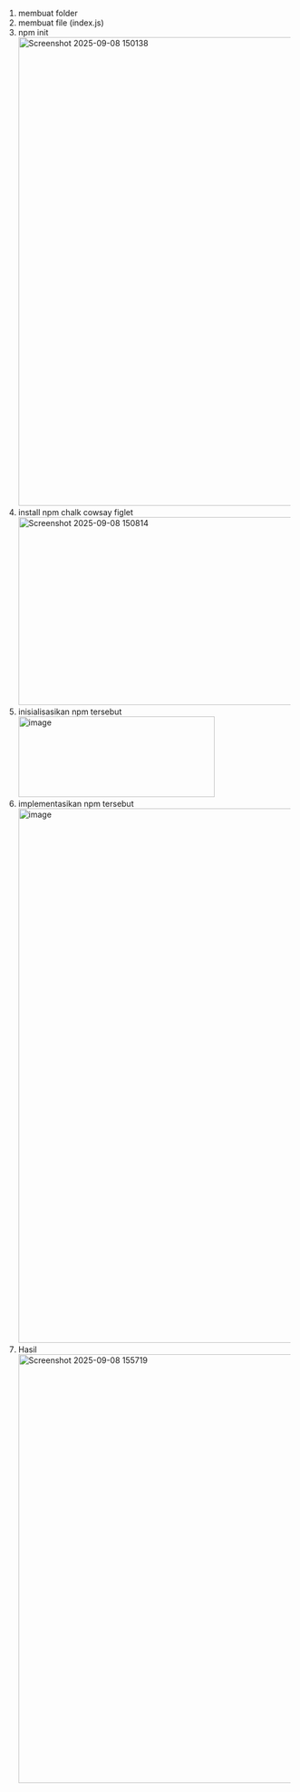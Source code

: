 1. membuat folder
2. membuat file (index.js)
4. npm init
   <img width="766" height="825" alt="Screenshot 2025-09-08 150138" src="https://github.com/user-attachments/assets/bd6e344a-3060-4981-bc4f-5725f0576dac" />
5. install npm chalk cowsay figlet
   <img width="636" height="331" alt="Screenshot 2025-09-08 150814" src="https://github.com/user-attachments/assets/4c296882-2405-4415-99a8-e3c1110cbf16" />
6. inisialisasikan npm tersebut
   <img width="346" height="142" alt="image" src="https://github.com/user-attachments/assets/6711b8d7-7f27-48cf-830d-760957e5cb87" />
7. implementasikan npm tersebut
   <img width="696" height="941" alt="image" src="https://github.com/user-attachments/assets/10234171-675d-4985-9565-64b2c8ce4e33" />
8. Hasil
   <img width="922" height="755" alt="Screenshot 2025-09-08 155719" src="https://github.com/user-attachments/assets/aa909766-dedb-4207-b75f-4a29486c5e9f" />
